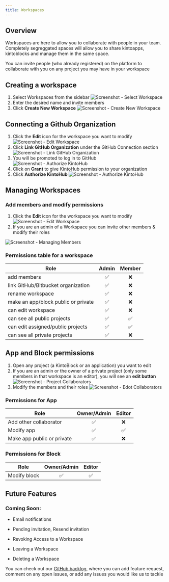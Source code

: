 ```yaml
---
title: Workspaces
---
```


## Overview

Workspaces are here to allow you to collaborate with people in your team.
Completely segreggated spaces will allow you to share kintoapps, kintoblocks and manage them in the same space.

You can invite people (who already registered) on the platform to collaborate with you on any project you may have in your workspace

## Creating a workspace

1. Select Workspaces from the sidebar
![Screenshot - Select Workspace](/docs/assets/creating-a-workspace-1.png)
2. Enter the desired name and invite members
3. Click **Create New Workspace**
![Screenshot - Create New Workspace](/docs/assets/creating-a-workspace-2-3.png)

## Connecting a Github Organization

1. Click the **Edit** icon for the workspace you want to modify
![Screenshot - Edit Workspace](/docs/assets/connecting-a-github-organization-1.png)
2. Click **Link GitHub Organization** under the GitHub Connection section
![Screenshot - Link GitHub Organization](/docs/assets/connecting-a-github-organization-2.png)
3. You will be promoted to log in to GitHub
![Screenshot - Authorize KintoHub](/docs/assets/connecting-a-github-organization-3.png)
4. Click on **Grant** to give KintoHub permission to your organization
5. Click **Authorize KintoHub**
![Screenshot - Authorize KintoHub](/docs/assets/connecting-a-github-organization-4-5.png)


## Managing Workspaces

### Add members and modify permissions

1. Click the **Edit** icon for the workspace you want to modify
![Screenshot - Edit Workspace](/docs/assets/connecting-a-github-organization-1.png)
2. If you are an admin of a Workspace you can invite other members & modify their roles


![Screenshot - Managing Members](/docs/assets/managing-members-4.png)




### Permissions table for a workspace


| Role        |      Admin      | Member  |
| ------------- |:-------------:| :-----:|
| add members      | ✅ | ❌ |
| link GitHub/Bitbucket organization     | ✅ | ❌ |
| rename workspace | ✅ | ❌ |
| make an app/block public or private | ✅ | ❌ |
| can edit workspace | ✅ | ❌ |
| can see all public projects | ✅ | ✅ |
| can edit assigned/public projects | ✅ | ✅ |
| can see all private projects | ✅ | ❌ |


## App and Block permissions

1. Open any project (a KintoBlock or an application) you want to edit
2. If you are an admin or the owner of a private project (only some members in that workspace is an editor), you will see an **edit button**
![Screenshot - Project Collaborators](/docs/assets/managing-members-1-2.png)
3. Modify the members and their roles
![Screenshot - Edot Collaborators](/docs/assets/managing-members-3.png)

### Permissions for App

| Role        |      Owner/Admin      | Editor |
| ------------- |:-------------:| :-----:|
| Add other collaborator      | ✅ | ❌ |
| Modify app     | ✅ | ✅ |
| Make app public or private | ✅ | ❌ |

### Permissions for Block

| Role        |      Owner/Admin      | Editor |
| ------------- |:-------------:| :-----:|
| Modify block     | ✅ | ✅ |

## Future Features

### Coming Soon:

* Email notifications

* Pending invitation, Resend invitation

* Revoking Access to a Workspace

* Leaving a Workspace

* Deleting a Workspace

You can check out our [GitHub backlog](https://github.com/kintohub/kintohub-docs), where you can add feature request, comment on any open issues, or add any issues you would like us to tackle
